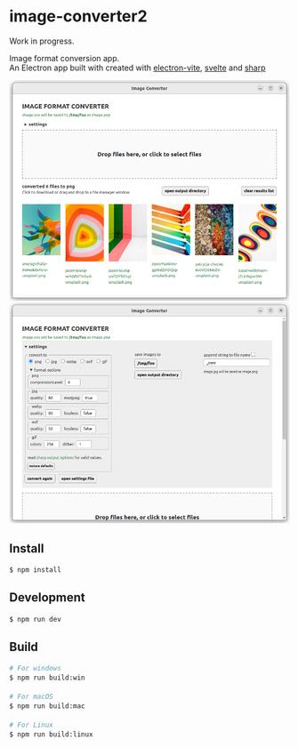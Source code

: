 # image-converter2

Work in progress.

Image format conversion app.  
An Electron app built with created with [electron-vite](https://electron-vite.org/), [svelte](https://svelte.dev) and [sharp](https://sharp.pixelplumbing.com)  

![screenshot after conversion](Screenshot1.png)  
![screenshot of settings](Screenshot2.png)  

## Install  

```bash
$ npm install
```

## Development  

```bash
$ npm run dev
```

## Build

```bash
# For windows
$ npm run build:win

# For macOS
$ npm run build:mac

# For Linux
$ npm run build:linux
```
